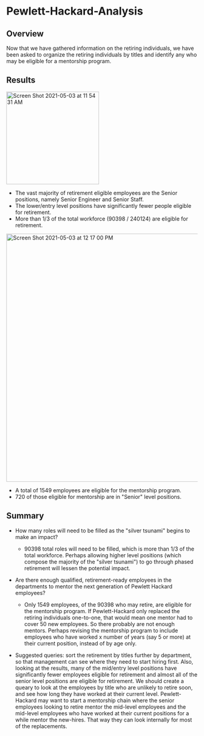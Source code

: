 # Pewlett-Hackard-Analysis

## Overview 

Now that we have gathered information on the retiring individuals, we have been asked to organize the retiring individuals by titles and identify any who may be eligible for a mentorship program. 

## Results 

<img width="244" alt="Screen Shot 2021-05-03 at 11 54 31 AM" src="https://user-images.githubusercontent.com/80495710/116902572-49562e80-ac09-11eb-9baf-cb925aeeb882.png">

- The vast majority of retirement eligible employees are the Senior positions, namely Senior Engineer and Senior Staff.
- The lower/entry level positions have significantly fewer people eligible for retirement.
- More than 1/3 of the total workforce (90398 / 240124) are eligible for retirement.

<img width="653" alt="Screen Shot 2021-05-03 at 12 17 00 PM" src="https://user-images.githubusercontent.com/80495710/116902730-7dc9ea80-ac09-11eb-8e9a-216b6a959ec5.png">

- A total of 1549 employees are eligible for the mentorship program.
- 720 of those eligible for mentorship are in "Senior" level positions. 

## Summary 

- How many roles will need to be filled as the "silver tsunami" begins to make an impact?

  - 90398 total roles will need to be filled, which is more than 1/3 of the total workforce. Perhaps allowing higher level positions (which compose the majority of the "silver tsunami") to go through phased retirement will lessen the potential impact. 

- Are there enough qualified, retirement-ready employees in the departments to mentor the next generation of Pewlett Hackard employees?
  
  - Only 1549 employees, of the 90398 who may retire, are eligible for the mentorship program. If Pewlett-Hackard only replaced the retiring individuals one-to-one, that would mean one mentor had to cover 50 new employees. So there probably are not enough mentors. Perhaps revising the mentorship program to include employees who have worked x number of years (say 5 or more) at their current position, instead of by age only. 

- Suggested queries: sort the retirement by titles further by department, so that management can see where they need to start hiring first. Also, looking at the results, many of the mid/entry level positions have significantly fewer employees eligible for retirement and almost all of the senior level positions are eligible for retirement. We should create a queary to look at the employees by title who are unlikely to retire soon, and see how long they have worked at their current level. Pewlett-Hackard may want to start a mentorship chain where the senior employees looking to retire mentor the mid-level employees and the mid-level employees who have worked at their current positions for a while mentor the new-hires. That way they can look internally for most of the replacements. 
